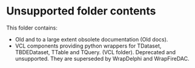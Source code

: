 # Unsupported folder contents

This folder contains:
- Old and to a large extent obsolete documentation (Old docs).
-  VCL components providing python wrappers for TDataset,  TBDEDataset, TTable and TQuery.
(VCL folder).  Deprecated and unsupported.  They are superseded by WrapDelphi and WrapFireDAC.